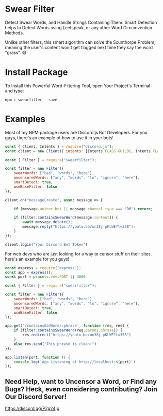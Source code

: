 # Swear Filter

Detect Swear Words, and Handle Strings Containing Them. Smart Detection helps to Detect Words using Leetspeak, or any other Word Circumvention Methods.

Unlike other filters, this smart algorithm can solve the Scunthorpe Problem, meaning the user's content won't get flagged next time they say the word "grass". 😅

# Install Package

To Install this Powerful Word-Filtering Tool, open Your Project's Terminal and type:

`npm i swearfilter --save`

# Examples

Most of my NPM package users are Discord.js Bot Developers. For you guys, there's an example of how to use it in your bots!

```js
const { Client, Intents } = require("discord.js");
const client = new Client({ intents: [Intents.FLAGS.GUILDS, Intents.FLAGS.GUILD_MESSAGES] });

const { Filter } = require("swearfilter");

const filter = new Filter({
    swearWords: ["bad", "words", "here"],
    uncensoredWords: ["any", "words", "to", "ignore", "here"],
    smartDetect: true,
    useBaseFilter: false
});

client.on("messageCreate", async message => {

    if (message.author.bot || message.channel.type === "DM") return;

    if (filter.containsSwearWord(message.content)) {
        await message.delete();
        message.reply("https://youtu.be/un38j-pKLWE?t=358");
    }
});

client.login("Your Discord Bot Token")
```

For web devs who are just looking for a way to censor stuff on their sites, here's an example for you guys!

```js
const express = require('express');
const app = express();
const port = process.env.PORT || 3000

const { Filter } = require("swearfilter");

const filter = new Filter({
    swearWords: ["bad", "words", "here"],
    uncensoredWords: ["any", "words", "to", "ignore", "here"],
    smartDetect: true,
    useBaseFilter: false
});

app.get('/containsBadWord/:phrase', function (req, res) {
    if (filter.containsSwearWord(req.params.phrase)) {
        res.redirect("https://youtu.be/un38j-pKLWE?t=358")
    }
    else res.send("This phrase is clean!")
});

app.listen(port, function () {
    console.log(`App Listening at http://localhost:${port}`)
});
```

## Need Help, want to Uncensor a Word, or Find any Bugs? Heck, even considering contributing? Join Our Discord Server!

https://discord.gg/P2g24jp